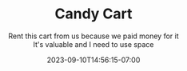 ---
draft: false
date: 2023-09-10T14:56:15-07:00
url: /
title: "Candy Cart"
subtitle: |
  Rent this cart from us because we paid money for it  
  It's valuable and I need to use space
hero:
  image:
    url: https://filedn.com/l5SzCXYrh91L7rbnO6WkPgF/HRraBa3oIoKUk4klDdq7/images/generic/Online%20Shopping.svg
    alt:
images:
  - url: https://dummyimage.com/600x360
    subtitle: hi there
    title: more content
    text: |
      how are you I'm awesome I hope you enjoy thi day of full amounts of content
  - url: https://dummyimage.com/600x360
  - url: https://dummyimage.com/600x360
steps:
  image:
    url: https://dummyimage.com/600x360
    alt:
  steps:
  - text: Book your event with us
    icon: user-plus
  - text: We'll contact you to finalize any details
    icon: mail
  - text: We deliver and setup
    icon: truck
  - text: Party!
    icon: users
  - text: We'll come and pick it up
    icon: check
pricing:
  title: No frills to all the extras
  subtitle: "Why not"
  options:
    - name: Just the cart
      subtitle: limba alpha ok telephone
      type: basic
      price: 100
      price_per: h
      features:
        - Delivery & Setup
    - name: Dessert Cart
      subtitle: Heyo
      type: themed
      price: 100
      price_per: h
      features:
        - Just the Cart Plus +
        - Dessert cart trays
---